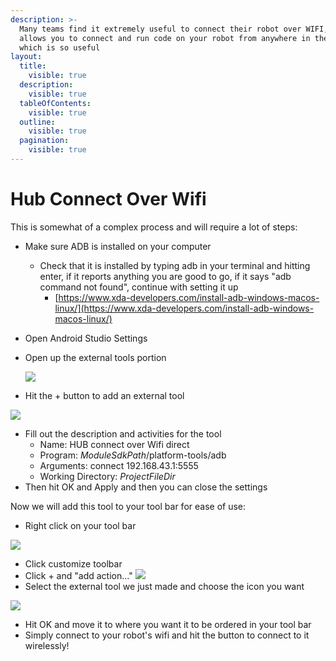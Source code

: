 ```yaml
---
description: >-
  Many teams find it extremely useful to connect their robot over WIFI, this
  allows you to connect and run code on your robot from anywhere in the room
  which is so useful
layout:
  title:
    visible: true
  description:
    visible: true
  tableOfContents:
    visible: true
  outline:
    visible: true
  pagination:
    visible: true
---
```


# Hub Connect Over Wifi

This is somewhat of a complex process and will require a lot of steps:

* Make sure ADB is installed on your computer
  * Check that it is installed by typing adb in your terminal and hitting enter, if it reports anything you are good to go, if it says "adb command not found", continue with setting it up
    * [https://www.xda-developers.com/install-adb-windows-macos-linux/](https://www.xda-developers.com/install-adb-windows-macos-linux/)
* Open Android Studio Settings
*   Open up the external tools portion

    ![](<.gitbook/assets/Screenshot 2024-07-25 at 10.14.02 PM.png>)
* Hit the + button to add an external tool

![](<.gitbook/assets/Screenshot 2024-07-25 at 10.15.40 PM.png>)

* Fill out the description and activities for the tool
  * Name: HUB connect over Wifi direct
  * Program: $ModuleSdkPath$/platform-tools/adb
  * Arguments: connect 192.168.43.1:5555
  * Working Directory: $ProjectFileDir$
* Then hit OK and Apply and then you can close the settings

Now we will add this tool to your tool bar for ease of use:&#x20;

* Right click on your tool bar

![](<.gitbook/assets/Screenshot 2024-07-25 at 10.18.01 PM.png>)

* Click customize toolbar
* Click + and "add action..." ![](<.gitbook/assets/Screenshot 2024-07-25 at 10.19.23 PM.png>)
* Select the external tool we just made and choose the icon you want

![](<.gitbook/assets/Screenshot 2024-07-25 at 10.20.21 PM.png>)

* Hit OK and move it to where you want it to be ordered in your tool bar
* Simply connect to your robot's wifi and hit the button to connect to it wirelessly!
